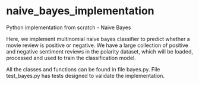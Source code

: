 # naive_bayes_implementation
Python implementation from scratch - Naive Bayes

Here, we implement multinomial naive bayes classifier to predict whether a movie review is positive or negative. We have a large collection of positive and negative sentiment reviews in the polarity dataset, which will be loaded, processed and used to train the classification model.

All the classes and functions can be found in file bayes.py. File test_bayes.py has tests designed to validate the implementation.